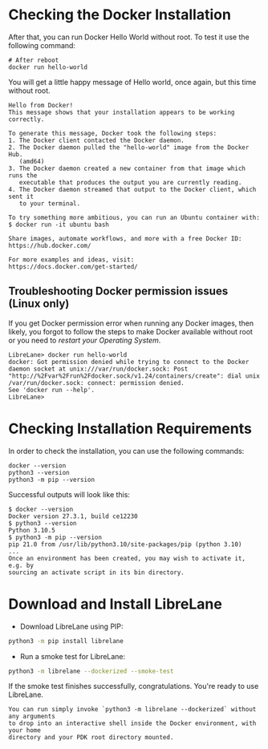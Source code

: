 # Checking the Docker Installation

After that, you can run Docker Hello World without root. To test it use the following command:

```shell
# After reboot
docker run hello-world
```

You will get a little happy message of Hello world, once again, but this time without root.

```
Hello from Docker!
This message shows that your installation appears to be working correctly.

To generate this message, Docker took the following steps:
1. The Docker client contacted the Docker daemon.
2. The Docker daemon pulled the "hello-world" image from the Docker Hub.
   (amd64)
3. The Docker daemon created a new container from that image which runs the
   executable that produces the output you are currently reading.
4. The Docker daemon streamed that output to the Docker client, which sent it
   to your terminal.

To try something more ambitious, you can run an Ubuntu container with:
$ docker run -it ubuntu bash

Share images, automate workflows, and more with a free Docker ID:
https://hub.docker.com/

For more examples and ideas, visit:
https://docs.docker.com/get-started/
```

## Troubleshooting Docker permission issues (Linux only)

If you get Docker permission error when running any Docker images, then likely,
you forgot to follow the steps to make Docker available without root or you need to _restart your Operating System_.

```
LibreLane> docker run hello-world
docker: Got permission denied while trying to connect to the Docker daemon socket at unix:///var/run/docker.sock: Post "http://%2Fvar%2Frun%2Fdocker.sock/v1.24/containers/create": dial unix /var/run/docker.sock: connect: permission denied.
See 'docker run --help'.
LibreLane>
```

# Checking Installation Requirements

In order to check the installation, you can use the following commands:

```
docker --version
python3 --version
python3 -m pip --version
```

Successful outputs will look like this:

```
$ docker --version
Docker version 27.3.1, build ce12230
$ python3 --version
Python 3.10.5
$ python3 -m pip --version
pip 21.0 from /usr/lib/python3.10/site-packages/pip (python 3.10)
...
Once an environment has been created, you may wish to activate it, e.g. by
sourcing an activate script in its bin directory.
```

# Download and Install LibreLane

* Download LibreLane using PIP:

```sh
python3 -m pip install librelane
```

* Run a smoke test for LibreLane:

```sh
python3 -m librelane --dockerized --smoke-test
```

If the smoke test finishes successfully, congratulations. You're ready to use LibreLane.

```{note}
You can run simply invoke `python3 -m librelane --dockerized` without any arguments
to drop into an interactive shell inside the Docker environment, with your home
directory and your PDK root directory mounted.
```
